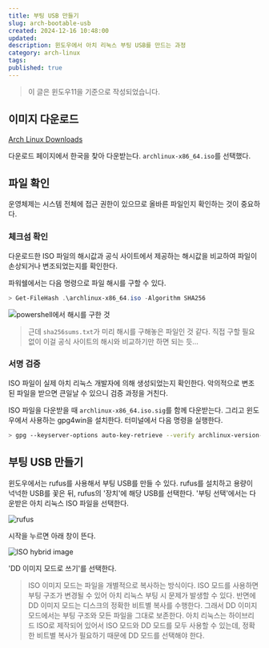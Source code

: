 ```yaml
---
title: 부팅 USB 만들기
slug: arch-bootable-usb
created: 2024-12-16 10:48:00
updated:
description: 윈도우에서 아치 리눅스 부팅 USB를 만드는 과정
category: arch-linux
tags:
published: true
---
```


> 이 글은 윈도우11을 기준으로 작성되었습니다.

## 이미지 다운로드

[Arch Linux Downloads]

다운로드 페이지에서 한국을 찾아 다운받는다.
`archlinux-x86_64.iso`를 선택했다.

## 파일 확인

운영체제는 시스템 전체에 접근 권한이 있으므로 올바른 파일인지 확인하는 것이 중요하다.

### 체크섬 확인

다운로드한 ISO 파일의 해시값과 공식 사이트에서 제공하는 해시값을 비교하여 파일이 손상되거나 변조되었는지를 확인한다.

파워쉘에서는 다음 명령으로 파일 해시를 구할 수 있다.

```powershell
> Get-FileHash .\archlinux-x86_64.iso -Algorithm SHA256
```

![powershell에서 해시를 구한 것][powershell get-file-hash]

> 근데 `sha256sums.txt`가 미리 해시를 구해놓은 파일인 것 같다.
> 직접 구할 필요 없이 이걸 공식 사이트의 해시와 비교하기만 하면 되는 듯...

### 서명 검증

ISO 파일이 실제 아치 리눅스 개발자에 의해 생성되었는지 확인한다.
악의적으로 변조된 파일을 받으면 큰일날 수 있으니 검증 과정을 거친다.

ISO 파일을 다운받을 때 `archlinux-x86_64.iso.sig`를 함께 다운받는다.
그리고 윈도우에서 사용하는 gpg4win을 설치한다.
터미널에서 다음 명령을 실행한다.

```sh
> gpg --keyserver-options auto-key-retrieve --verify archlinux-version-x86_64.iso.sig
```

## 부팅 USB 만들기

윈도우에서는 rufus를 사용해서 부팅 USB를 만들 수 있다.
rufus를 설치하고 용량이 넉넉한 USB를 꽃은 뒤, rufus의 '장치'에 해당 USB를 선택한다.
'부팅 선택'에서는 다운받은 아치 리눅스 ISO 파일을 선택한다.

![rufus]

시작을 누르면 아래 창이 뜬다.

![ISO hybrid image]

'DD 이미지 모드로 쓰기'를 선택한다.

> ISO 이미지 모드는 파일을 개별적으로 복사하는 방식이다.
> ISO 모드를 사용하면 부팅 구조가 변경될 수 있어 아치 리눅스 부팅 시 문제가 발생할 수 있다.
> 반면에 DD 이미지 모드는 디스크의 정확한 비트별 복사를 수행한다.
> 그래서 DD 이미지 모드에서는 부팅 구조와 모든 파일을 그대로 보존한다.
> 아치 리눅스는 하이브리드 ISO로 제작되어 있어서 ISO 모드와 DD 모드를 모두 사용할 수 있는데,
> 정확한 비트별 복사가 필요하기 때문에 DD 모드를 선택해야 한다.

[Arch Linux Downloads]: https://archlinux.org/download/
[powershell get-file-hash]: https://github.com/user-attachments/assets/d0069b8c-b969-44d0-9cf8-d52b2b8c6abd
[rufus]: https://github.com/user-attachments/assets/c0447ac7-4388-4037-8600-6f77e09f49d0
[ISO hybrid image]: https://github.com/user-attachments/assets/86195602-6f85-4978-8cb8-d0bf5f4921f5
